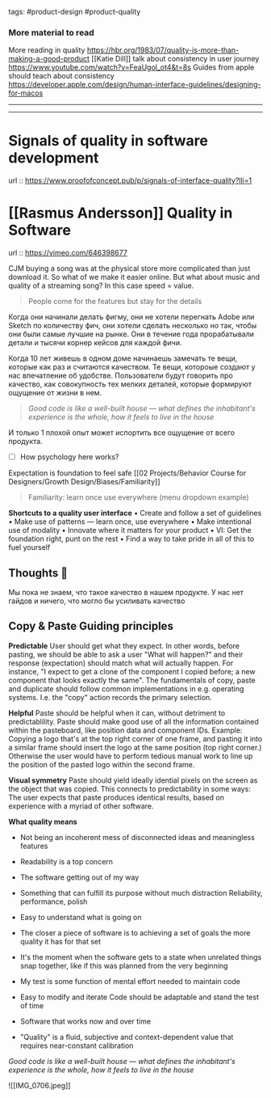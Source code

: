 tags: #product-design #product-quality 

### More material to read 
More reading in quality 
https://hbr.org/1983/07/quality-is-more-than-making-a-good-product
[[Katie Dill]] talk about consistency in user journey https://www.youtube.com/watch?v=FeaUgol_ot4&t=8s
Guides from apple should teach about consistency https://developer.apple.com/design/human-interface-guidelines/designing-for-macos



---
---
# Signals of quality in software development
url :: https://www.proofofconcept.pub/p/signals-of-interface-quality?lli=1


# [[Rasmus Andersson]] Quality in Software
url :: https://vimeo.com/646398677

CJM buying a song was at the physical store more complicated than just download it. So what of we make it easier online. But what about music and quality of a streaming song? In this case speed = value.
> People come for the features but stay for the details


Когда они начинали делать фигму, они не хотели перегнать Adobe или Sketch по количеству фич, они хотели сделать несколько но так, чтобы они были самые лучшие на рынке. Они в течение года прорабатывали детали и тысячи корнер кейсов для каждой фичи. 


Когда 10 лет живешь в одном доме начинаешь замечать те вещи, которые как раз и считаются качеством. Те вещи, котороые создают у нас впечатление об удобстве.
Пользователи будут говорить про качество, как совокупность тех мелких деталей, которые формируют ощущение от жизни в нем.
>*Good code is like a well-built house — what defines the inhabitant's experience is the whole, how it feels to live in the house* 

И только 1 плохой опыт может испортить все ощущение от всего продукта. 
- [ ] How psychology here works? 

Expectation is foundation to feel safe [[02 Projects/Behavior Course for Designers/Growth Design/Biases/Familiarity]]
>Familiarity: learn once use everywhere (menu dropdown example)


**Shortcuts to a quality user interface**
• Create and follow a set of guidelines
• Make use of patterns — learn once, use everywhere
• Make intentional use of modality
• Innovate where it matters for your product
• VI: Get the foundation right, punt on the rest
• Find a way to take pride in all of this to fuel yourself



## Thoughts 💭 
Мы пока не знаем, что такое качество в нашем продукте. 
У нас нет гайдов и ничего, что могло бы усиливать качество

## Copy & Paste Guiding principles

**Predictable**
User should get what they expect. In other words, before pasting, we should be able to ask a user "What will happen?" and their response (expectation) should match what will actually happen.
For instance, "I expect to get a clone of the component I copied before; a new component that looks exactly the same".
The fundamentals of copy, paste and duplicate should follow common implementations in e.g. operating systems. I.e. the "copy" action records the primary selection. 

**Helpful**
Paste should be helpful when it can, without detriment to predictablility. Paste should make good use of all the information contained within the pasteboard, like position data and component IDs.
Example: Copying a logo that's at the top right corner of one frame, and pasting it into a similar frame should insert the logo at the same position (top right corner.) Otherwise the user would have to perform tedious manual work to line up the position of the pasted logo within the second frame. 

**Visual symmetry**
Paste should yield ideally idential pixels on the screen as the object that was copied.
This connects to predictability in some ways: The user expects that paste produces identical results, based on experience with a myriad of other software.

**What quality means**
- Not being an incoherent mess of disconnected ideas and meaningless features
- Readability is a top concern
- The software getting out of my way
- Something that can fulfill its purpose without much distraction Reliability, performance, polish
- Easy to understand what is going on
- The closer a piece of software is to achieving a set of goals the more quality it has for that set

- It's the moment when the software gets to a state when unrelated things snap together, like if this was planned from the very beginning
- My test is some function of mental effort needed to maintain code
- Easy to modify and iterate Code should be adaptable and stand the test of time
- Software that works now and over time
- "Quality" is a fluid, subjective and context-dependent value that requires near-constant calibration

*Good code is like a well-built house — what defines the inhabitant's experience is the whole, how it feels to live in the house*




![[IMG_0706.jpeg]]